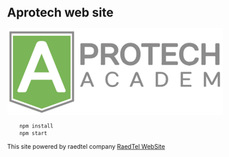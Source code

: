 # Aprotech web site
![Aprotech logo](public/img/logo.png)


```bash
    npm install
    npm start
```

This site powered by raedtel company 
[RaedTel WebSite](https://www.raedtel.com)
